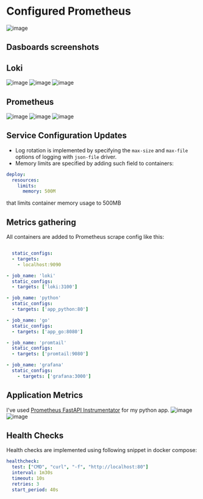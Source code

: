 # Configured Prometheus

![image](https://github.com/frog-da/DevOps/assets/84839431/496d89dd-7cc5-4441-a525-0476e63fe4d6)

## Dasboards screenshots

## Loki

![image](https://github.com/frog-da/DevOps/assets/84839431/5ac7e10c-34d1-447f-ae41-10714dc09fcc)
![image](https://github.com/frog-da/DevOps/assets/84839431/713c6906-27c8-4444-a3ec-6dcd6f868641)
![image](https://github.com/frog-da/DevOps/assets/84839431/16f1c77f-e8ed-40f7-90ac-1cbcdacc886e)

## Prometheus

![image](https://github.com/frog-da/DevOps/assets/84839431/92fe84c9-d260-4b1b-ab6a-70c9c2c3dce6)
![image](https://github.com/frog-da/DevOps/assets/84839431/339beb1a-a530-4beb-a9df-0f45cd39a964)
![image](https://github.com/frog-da/DevOps/assets/84839431/1b51fb1a-cf7c-4a24-acb5-b352126b7d98)

## Service Configuration Updates

- Log rotation is implemented by specifying the `max-size` and `max-file` options of logging with `json-file` driver.
- Memory limits are specified by adding such field to containers:

```yaml
deploy:
  resources:
    limits:
      memory: 500M
```

that limits container memory usage to 500MB

## Metrics gathering

All containers are added to Prometheus scrape config like this:

```yaml

  static_configs:
  - targets:
    - localhost:9090

- job_name: 'loki'
  static_configs:
  - targets: ['loki:3100']

- job_name: 'python'
  static_configs:
  - targets: ['app_python:80']

- job_name: 'go'
  static_configs:
  - targets: ['app_go:8080']

- job_name: 'promtail'
  static_configs:
  - targets: ['promtail:9080']

- job_name: 'grafana'
  static_configs:
    - targets: ['grafana:3000']
```

## Application Metrics

I've used [Prometheus FastAPI Instrumentator](https://github.com/trallnag/prometheus-fastapi-instrumentator) for my python app.
![image](https://github.com/frog-da/DevOps/assets/84839431/dbb09a6f-a19c-4874-991e-4ce7b6e7ad55)
![image](https://github.com/frog-da/DevOps/assets/84839431/1d73ed30-7af8-402c-8663-127b47f08ee1)

## Health Checks

Health checks are implemented using following snippet in docker compose:

```yaml
healthcheck:
  test: ["CMD", "curl", "-f", "http://localhost:80"]
  interval: 1m30s
  timeout: 10s
  retries: 3
  start_period: 40s
```
